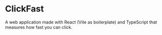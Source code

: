 # ClickFast
A web application made with React (Vite as boilerplate) and TypeScript that measures how fast you can click.
